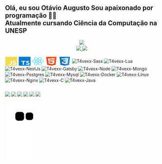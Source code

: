 ## Olá, eu sou Otávio Augusto Sou apaixonado por programação 👨‍💻 </br>Atualmente cursando Ciência da Computação na UNESP

<div align="center">
  <img height="400em" src="https://cdn.discordapp.com/attachments/593999593386278912/956549077997342821/a27aa844-74f3-4b34-bc90-c15c31d03104.jpg" />
</div>
<div align="center">
  <a href="https://github.com/T4vexx">
  <picture>
    <source 
      srcset="https://github-readme-stats.vercel.app/api?username=T4vexx&show_icons=true&theme=tokyonight"
      media="(prefers-color-scheme: dark)"
    />
    <source
      srcset="https://github-readme-stats.vercel.app/api?username=T4vexx&show_icons=true"
      media="(prefers-color-scheme: light), (prefers-color-scheme: no-preference)"
    />
    <img src="https://github-readme-stats.vercel.app/api?username=T4vexx&show_icons=true" />
  </picture>
  <a/>  
  <a href="https://github.com/T4vexx">
  <picture>
    <source 
      srcset="https://github-readme-stats.vercel.app/api/top-langs/?username=T4vexx&layout=compact&theme=tokyonight&langs_count=8&hide=jupyter%20notebook"
      media="(prefers-color-scheme: dark)"
    />
    <source
      srcset="https://github-readme-stats.vercel.app/api/top-langs/?username=T4vexx&layout=compact&theme=tokyonight&langs_count=8&hide=jupyter%20notebook"
      media="(prefers-color-scheme: light), (prefers-color-scheme: no-preference)"
    />
    <img src="https://github-readme-stats.vercel.app/api/top-langs/?username=T4vexx&layout=compact&theme=tokyonight&langs_count=8&hide=jupyter%20notebook" />
  </picture>
<a/>  
</div>
<div style="display: inline_block"><br>
  <img align="center" alt="T4vexx-Js" height="30" width="40" src="https://raw.githubusercontent.com/devicons/devicon/master/icons/javascript/javascript-plain.svg">
  <img align="center" alt="T4vexx-Ts" height="30" width="40" src="https://raw.githubusercontent.com/devicons/devicon/master/icons/typescript/typescript-plain.svg">
  <img align="center" alt="T4vexx-React" height="30" width="40" src="https://raw.githubusercontent.com/devicons/devicon/master/icons/react/react-original.svg">
  <img align="center" alt="T4vexx-HTML" height="30" width="40" src="https://raw.githubusercontent.com/devicons/devicon/master/icons/html5/html5-original.svg">
  <img align="center" alt="T4vexx-CSS" height="30" width="40" src="https://raw.githubusercontent.com/devicons/devicon/master/icons/css3/css3-original.svg">
  <img align="center" alt="T4vexx-Sass" height="30" width="40" src="https://cdn.jsdelivr.net/gh/devicons/devicon/icons/sass/sass-original.svg">
  <img align="center" alt="T4vexx-Lua" height="30" width="40" src="https://cdn.jsdelivr.net/gh/devicons/devicon/icons/lua/lua-plain-wordmark.svg">
  <img align="center" alt="T4vexx-NextJs" height="30" width="40" src="https://cdn.jsdelivr.net/gh/devicons/devicon/icons/nextjs/nextjs-original.svg">
  <img align="center" alt="T4vexx-Gatsby" height="30" width="40" src="https://cdn.jsdelivr.net/gh/devicons/devicon/icons/gatsby/gatsby-original.svg">
  <img align="center" alt="T4vexx-Node" height="30" width="40" src="https://cdn.jsdelivr.net/gh/devicons/devicon/icons/nodejs/nodejs-original.svg">
  <img align="center" alt="T4vexx-Mongo" height="30" width="40" src="https://cdn.jsdelivr.net/gh/devicons/devicon/icons/mongodb/mongodb-original.svg" >
  <img align="center" alt="T4vexx-Postgres" height="30" width="40" src="https://cdn.jsdelivr.net/gh/devicons/devicon/icons/postgresql/postgresql-original-wordmark.svg">
  <img align="center" alt="T4vexx-Mysql" height="30" width="40" src="https://cdn.jsdelivr.net/gh/devicons/devicon/icons/mysql/mysql-original-wordmark.svg">
  <img align="center" alt="T4vexx-Docker" height="30" width="40" src="https://cdn.jsdelivr.net/gh/devicons/devicon/icons/docker/docker-original-wordmark.svg" />
  <img align="center" alt="T4vexx-Linux" height="30" width="40" src="https://cdn.jsdelivr.net/gh/devicons/devicon/icons/linux/linux-original.svg">
  <img align="center" alt="T4vexx-Nginx" height="30" width="40" src="https://cdn.jsdelivr.net/gh/devicons/devicon/icons/nginx/nginx-original.svg">
  <img align="center" alt="T4vexx-C" height="30" width="40" src="https://cdn.jsdelivr.net/gh/devicons/devicon/icons/c/c-original.svg">
  <img align="center" alt="T4vexx-Java" height="30" width="40" src="https://cdn.jsdelivr.net/gh/devicons/devicon/icons/java/java-original-wordmark.svg">
</div>
  
  ##
 
<div> 
  <a href="https://www.youtube.com/channel/UCPvdu6JWI2RUcdV9cFuy4-g" target="_blank"><img src="https://img.shields.io/badge/YouTube-FF0000?style=for-the-badge&logo=youtube&logoColor=white" target="_blank"></a>
  <a href="https://www.instagram.com/tavexx.at/" target="_blank"><img src="https://img.shields.io/badge/-Instagram-%23E4405F?style=for-the-badge&logo=instagram&logoColor=white" target="_blank"></a>
  <a href="https://discord.gg/sf43wneKq2" target="_blank"><img src="https://img.shields.io/badge/Discord-7289DA?style=for-the-badge&logo=discord&logoColor=white" target="_blank"></a> 
  <a href = "mailto:tavinteixeira@hotmail.com"><img src="https://img.shields.io/badge/-Hotmail-00c8ff?style=for-the-badge&logo=mail&logoColor=white" target="_blank"></a>
  <a href="https://www.linkedin.com/in/otavio-augusto-teixeira-0012/" target="_blank"><img src="https://img.shields.io/badge/-LinkedIn-%230077B5?style=for-the-badge&logo=linkedin&logoColor=white" target="_blank"></a> 
  <a href="https://www.threads.net/@tavex.dev" target="_blank"><img src="https://img.shields.io/badge/-twitter-%230077B5?style=for-the-badge&logo=twitter&logoColor=white" target="_blank"></a> 
 
  ![Snake animation](https://github.com/T4vexx/T4vexx/blob/output/github-contribution-grid-snake.svg)
 
</div>
